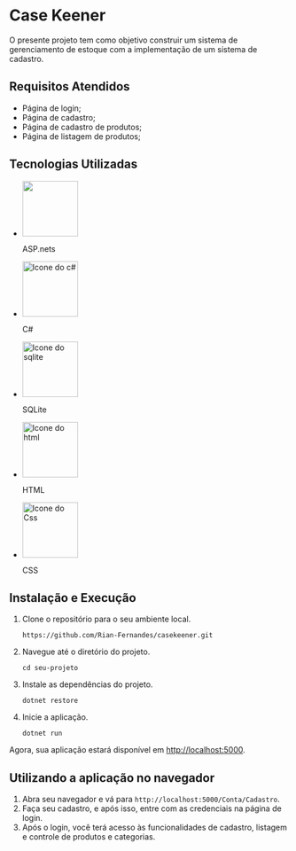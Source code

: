 
<html lang="pt-br">
<head>
    <meta charset="UTF-8">
    <meta name="viewport" content="width=device-width, initial-scale=1.0">
</head>
<body>
    <h1>Case Keener</h1>
    <p>O presente projeto tem como objetivo construir um sistema de gerenciamento de estoque com a implementação de um sistema de cadastro.</p>
    <h2>Requisitos Atendidos</h2>
    <ul>
        <li>Página de login;</li>
        <li>Página de cadastro;</li>
        <li>Página de cadastro de produtos;</li>
        <li>Página de listagem de produtos;</li>
    </ul>
    <h2>Tecnologias Utilizadas</h2>
    <ul>
    <li><img src="https://www.dialhost.com.br/ajuda/wp-content/uploads/2018/07/aspnet-featured.png" width="100" height="100">
        <p>ASP.nets</p>
    </li>
    <li><img src="https://upload.wikimedia.org/wikipedia/commons/thumb/b/bd/Logo_C_sharp.svg/1200px-Logo_C_sharp.svg.png" alt="Icone do c#" width="100" height="100">
        <p>C#</p>
    </li>
    <li><img src="https://upload.wikimedia.org/wikipedia/commons/thumb/3/38/SQLite370.svg/1280px-SQLite370.svg.png" alt="Icone do sqlite" width="100" height="100">
        <p>SQLite</p>
    </li>
    <li><img src="https://user-images.githubusercontent.com/74038190/238200426-29fd6286-4e7b-4d6c-818f-c4765d5e39a9.gif" alt="Icone do html" width="100" height="100">
        <p>HTML</p>
    </li>  
     <li><img src="https://media3.giphy.com/media/fsEaZldNC8A1PJ3mwp/giphy.gif?cid=6c09b952vt4crkcv376f1h9mgayr17bkynuvn3rkciu0nn70&ep=v1_internal_gif_by_id&rid=giphy.gif&ct=s" alt="Icone do Css" width="100" height="100">
        <p>CSS</p>
    </li>  
</ul>
    <h2>Instalação e Execução</h2>
    <ol>
        <li>Clone o repositório para o seu ambiente local.</li>
        <pre><code>https://github.com/Rian-Fernandes/casekeener.git</code></pre>
        <li>Navegue até o diretório do projeto.</li>
        <pre><code>cd seu-projeto</code></pre>
        <li>Instale as dependências do projeto.</li>
        <pre><code>dotnet restore</code></pre>
        <li>Inicie a aplicação.</li>
        <pre><code>dotnet run</code></pre>
    </ol>
    <p>Agora, sua aplicação estará disponível em <a href="http://localhost:5000">http://localhost:5000</a>.</p>
    <h2>Utilizando a aplicação no navegador</h2>
      <ol>
        <li>Abra seu navegador e vá para <code>http://localhost:5000/Conta/Cadastro</code>.</li>
        <li>Faça seu cadastro, e após isso, entre com as credenciais na página de login.</li>
        <li>Após o login, você terá acesso às funcionalidades de cadastro, listagem e controle de produtos e categorias.</li>
    </ol>
   <ol> 
</body>
</html>
